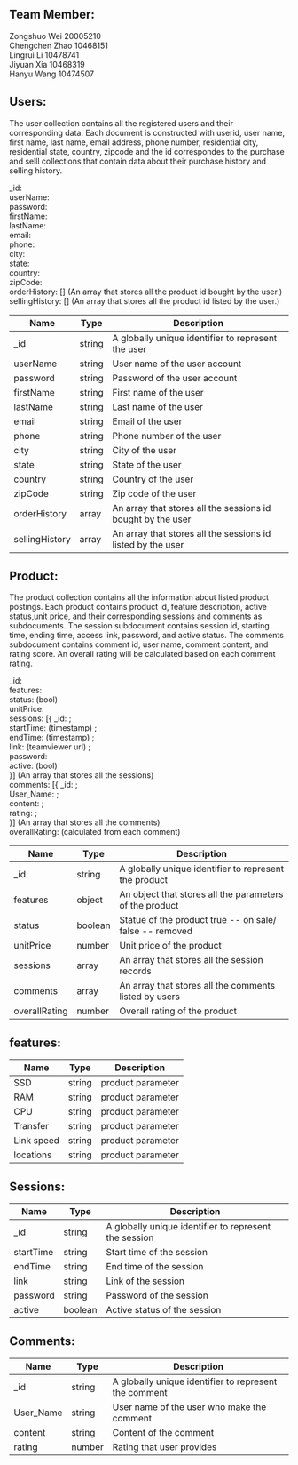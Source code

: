 ## Team Member:  
Zongshuo Wei  20005210  
Chengchen Zhao 10468151  
Lingrui Li 10478741  
Jiyuan Xia 10468319  
Hanyu Wang 10474507 

## Users:  
  
The user collection contains all the registered users and their corresponding data. Each document is constructed with userid, user name, first name, last name, email address, phone number, residential city, residential state, country, zipcode and the id correspondes to the purchase and selll collections that contain data about their purchase history and selling history.  
  
_id:  
userName:  
password:  
firstName:  
lastName:  
email:  
phone:    
city:  
state:  
country:  
zipCode:    
orderHistory: [] (An array that stores all the product id bought by the user.)  
sellingHistory: []  (An array that stores all the product id listed by the user.)  
  
| Name        | Type  |  Description   |
| ------------| ------------- |  -----------|
| _id  | string | A globally unique identifier to represent the user  |
| userName  | string | User name of the user account |
| password  | string | Password of the user account |
| firstName  | string | First name of the user  |
| lastName  | string | Last name of the user |
| email  | string | Email of the user |
| phone  | string |  Phone number of the user |
| city  | string | City of the user |
| state  | string | State of the user |
| country  | string |  Country of the user |
| zipCode  | string | Zip code of the user |
| orderHistory  | array | An array that stores all the sessions id bought by the user |
| sellingHistory  | array |  An array that stores all the sessions id listed by the user |
  
  
## Product:
  
The product collection contains all the information about listed product postings. Each product contains product id, feature description, active status,unit price, and their corresponding sessions and comments as subdocuments. The session subdocument contains session id, starting time, ending time, access link, password, and active status. The comments subdocument contains comment id, user name, comment content, and rating score. An overall rating will be calculated based on each comment rating.
  
_id:  
features:  
status:   (bool)  
unitPrice:  
sessions:  [{ _id: ;  
            startTime: (timestamp) ;  
            endTime: (timestamp) ;  
            link: (teamviewer url) ;  
            password:  
            active: (bool)  
            }] (An array that stores all the sessions)  
comments: [{ _id: ;  
            User_Name:  ;  
            content:  ;  
            rating:  ;  
            }] (An array that stores all the comments)  
overallRating:  (calculated from each comment)  

| Name        | Type  |  Description   |
| ------------| ------------- |  -----------|
| _id  | string | A globally unique identifier to represent the product |
| features  | object | An object that stores all the parameters of the product |
| status  | boolean | Statue of the product true -- on sale/ false -- removed |
| unitPrice  | number | Unit price of the product |
| sessions  | array |  An array that stores all the session records |
| comments  | array |   An array that stores all the comments listed by users |
| overallRating  | number | Overall rating of the product |


## features:


| Name        | Type  |  Description   |
| ------------| ------------- |  -----------|
| SSD  | string | product parameter |
| RAM  | string | product parameter |
| CPU  | string | product parameter |
| Transfer  | string | product parameter |
| Link speed  | string | product parameter |
| locations  | string | product parameter |


## Sessions:


| Name        | Type  |  Description   |
| ------------| ------------- |  -----------|
| _id  | string | A globally unique identifier to represent the session |
| startTime  | string | Start time of the session |
| endTime  | string | End time of the session  |
| link  | string | Link of the session |
| password  | string |  Password of the session |
| active  | boolean |  Active status of the session |


## Comments:


| Name        | Type  |  Description   |
| ------------| ------------- |  -----------|
| _id  | string | A globally unique identifier to represent the comment |
| User_Name  | string | User name of the user who make the comment |
| content  | string | Content of the comment  |
| rating  | number | Rating that user provides |





